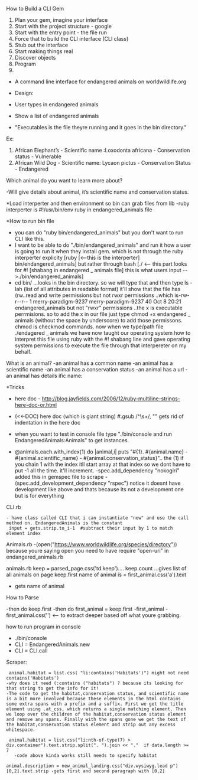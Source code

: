 How to Build a CLI Gem

1. Plan your gem, imagine your interface
2. Start with the project structure - google
3. Start with the entry point  - the file run 
4. Force that to build the CLI interface (CLI class)
5. Stub out the interface
6. Start making things real
7. Discover objects
8. Program
9. 
- A command line interface for endangered animals on worldwildlife.org

- Design:
-  User types in endangered animals
- Show a list of endangered animals
- "Executables is the file theyre running and it goes in the bin directory."

Ex: 
1. African Elephant’s - Scientific name :Loxodonta africana - Conservation status - Vulnerable
2. African Wild Dog - Scientific name: Lycaon  pictus - Conservation Status - Endangered 

Which animal do you want to learn more about?

-Will give details about animal, it’s scientific name and conservation status.

*Load interperter and then environment so bin can grab files from lib
-ruby interperter is #!/usr/bin/env ruby in endangered_animals file

*How to run bin file
- you can do "ruby bin/endangered_animals" but you don't want to run CLI like this.
- I want to be able to do "./bin/endangered_animals" and run it how a user is going to run it when they install gem. 
  which is not through the ruby interperter explicity [ruby [<--this is the interperter] bin/endangered_animals] 
  but rather through bash [./ <-- this part looks for #! [shabang in endangered _ animals file] this is what users input -->./bin/endangered_animals]
- cd bin/ ...looks in the bin directory. so we will type that and then type ls -lah (list of all attributes in readable format)
it'll show that the file has (rw..read and write permissions but not rwxr permissions ..which is-rw-r--r-- 1 merry-paradigm-9237 merry-paradigm-9237   40 Oct  8 20:21 endangered_animals but not "rwxr" permissions ..the x is executable perrmisions. so to add the x in our file just type chmod +x endangered _ animals (without the space by underscore) to add those permissons. chmod is checkmod commands. now when we type/path file ./endagered _ animals we have now taught our operating system how to interpret this file using ruby with the #! shabang line and gave operating system permissions to execute the file through that interpereter on my behalf.

What is an animal?
-an animal has a common name
-an animal has a scientific name
-an animal has a conservation status 
-an animal has a url 
-an animal has details 
ific name: 

*Tricks 

  - here doc - http://blog.jayfields.com/2006/12/ruby-multiline-strings-here-doc-or.html
 
  - (<<-DOC) here doc (which is giant string)
    #.gsub /^\s+/, "" gets rid of indentation in the here doc
  - when you want to test in console file type "./bin/console and run EndangeredAnimals:Animals" to get instances. 
  -  @animals.each.with_index(1) do |animal,i|
   puts "#{1}. #{animal.name} - #{animal.scientific_name} - #{animal.conservation_status}".. the (1) if you chain 1 with the index itll start array at that index so we dont have to put -1 all the time. it'll increment. 
  -spec.add_dependency "nokogiri" added this in gemspec file to scrape
 -(spec.add_development_dependency "rspec") notice it doesnt have development like above and thats because its not a development one but is for everything


CLI.rb 
  
    - have class called CLI that i can instantiate "new" and use the call method on. EndangeredAnimals is the constant
     input = gets.strip.to_i-1  #subtract their input by 1 to match element index

Animals.rb 
-(open("https://www.worldwildlife.org/species/directory")) because youre saying open you need to have require "open-uri" in endangered_animals.rb 
  
animals.rb
keep = parsed_page.css('td.keep').... 
keep.count ...gives list of all animals on page
keep.first 
name of animal is = first_animal.css('a').text
- gets name of animal


How to Parse

-then do keep.first <enter>
-then do first_animal = keep.first <enter> 
-first_animal <enter> 
-first_animal.css('') <-- to extract deeper based off what youre grabbing.

how to run program in console 
- ./bin/console 
- CLI = EndangeredAnimals.new 
- CLI = CLI.call 

Scraper: 
    
     animal.habitat = list.css( "li:contains('Habitats')") might not need contains('Habitats')
    -why does it need (:contains ("habitats") ? because its looking for that string to get the info for it!
    -The code to get the habitat,conservation status, and scientific name  is a bit more involved because these elements in the html contains some extra spans with a prefix and a suffix. First we get the title element using .at_css, which returns a single matching element. Then we loop over the children of the habitat,conservation status element and remove any spans. Finally with the spans gone we get the text of the habitat,conservation status element and strip out any excess whitespace.
   
     animal.habitat = list.css("li:nth-of-type(7) > div.container").text.strip.split(". ").join << "."  if data.length >= 7
       -code above kinda works still needs to specify habitat
      
    animal.description = new_animal_landing.css("div.wysiwyg.lead p") [0,2].text.strip -gets first and second paragraph with [0,2]
  
